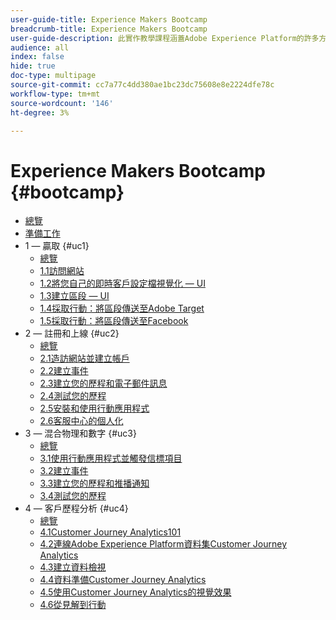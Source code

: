 ```yaml
---
user-guide-title: Experience Makers Bootcamp
breadcrumb-title: Experience Makers Bootcamp
user-guide-description: 此實作教學課程涵蓋Adobe Experience Platform的許多方面。
audience: all
index: false
hide: true
doc-type: multipage
source-git-commit: cc7a77c4dd380ae1bc23dc75608e8e2224dfe78c
workflow-type: tm+mt
source-wordcount: '146'
ht-degree: 3%

---
```



# Experience Makers Bootcamp {#bootcamp}

+ [總覽](/help/bootcamp/overview.md)
+ [準備工作](/help/bootcamp/prework.md)
+ 1 — 贏取 {#uc1}
   + [總覽](/help/bootcamp/uc/uc1/uc1.md)
   + [1.1訪問網站](/help/bootcamp/uc/uc1/ex1.md)
   + [1.2將您自己的即時客戶設定檔視覺化 — UI](/help/bootcamp/uc/uc1/ex2.md)
   + [1.3建立區段 — UI](/help/bootcamp/uc/uc1/ex3.md)
   + [1.4採取行動：將區段傳送至Adobe Target](/help/bootcamp/uc/uc1/ex4.md)
   + [1.5採取行動：將區段傳送至Facebook](/help/bootcamp/uc/uc1/ex5.md)
+ 2 — 註冊和上線 {#uc2}
   + [總覽](/help/bootcamp/uc/uc2/uc2.md)
   + [2.1造訪網站並建立帳戶](/help/bootcamp/uc/uc2/ex1.md)
   + [2.2建立事件](/help/bootcamp/uc/uc2/ex2.md)
   + [2.3建立您的歷程和電子郵件訊息](/help/bootcamp/uc/uc2/ex3.md)
   + [2.4測試您的歷程](/help/bootcamp/uc/uc2/ex4.md)
   + [2.5安裝和使用行動應用程式](/help/bootcamp/uc/uc2/ex5.md)
   + [2.6客服中心的個人化](/help/bootcamp/uc/uc2/ex6.md)
+ 3 — 混合物理和數字 {#uc3}
   + [總覽](/help/bootcamp/uc/uc3/uc3.md)
   + [3.1使用行動應用程式並觸發信標項目](/help/bootcamp/uc/uc3/ex1.md)
   + [3.2建立事件](/help/bootcamp/uc/uc3/ex2.md)
   + [3.3建立您的歷程和推播通知](/help/bootcamp/uc/uc3/ex3.md)
   + [3.4測試您的歷程](/help/bootcamp/uc/uc3/ex4.md)
+ 4 — 客戶歷程分析 {#uc4}
   + [總覽](/help/bootcamp/uc/uc4/uc4.md)
   + [4.1Customer Journey Analytics101](/help/bootcamp/uc/uc4/ex1.md)
   + [4.2連線Adobe Experience Platform資料集Customer Journey Analytics](/help/bootcamp/uc/uc4/ex2.md)
   + [4.3建立資料檢視](/help/bootcamp/uc/uc4/ex3.md)
   + [4.4資料準備Customer Journey Analytics](/help/bootcamp/uc/uc4/ex4.md)
   + [4.5使用Customer Journey Analytics的視覺效果](/help/bootcamp/uc/uc4/ex5.md)
   + [4.6從見解到行動](/help/bootcamp/uc/uc4/ex6.md)